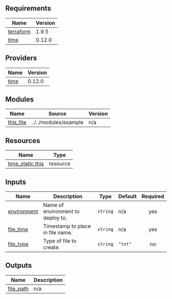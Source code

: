 <!-- BEGIN_TF_DOCS -->
## Requirements

| Name | Version |
|------|---------|
| <a name="requirement_terraform"></a> [terraform](#requirement\_terraform) | 1.9.5 |
| <a name="requirement_time"></a> [time](#requirement\_time) | 0.12.0 |

## Providers

| Name | Version |
|------|---------|
| <a name="provider_time"></a> [time](#provider\_time) | 0.12.0 |

## Modules

| Name | Source | Version |
|------|--------|---------|
| <a name="module_this_file"></a> [this\_file](#module\_this\_file) | ../../modules/example | n/a |

## Resources

| Name | Type |
|------|------|
| [time_static.this](https://registry.terraform.io/providers/hashicorp/time/0.12.0/docs/resources/static) | resource |

## Inputs

| Name | Description | Type | Default | Required |
|------|-------------|------|---------|:--------:|
| <a name="input_environment"></a> [environment](#input\_environment) | Name of environment to deploy to. | `string` | n/a | yes |
| <a name="input_file_time"></a> [file\_time](#input\_file\_time) | Timestamp to place in file name. | `string` | n/a | yes |
| <a name="input_file_type"></a> [file\_type](#input\_file\_type) | Type of file to create. | `string` | `"txt"` | no |

## Outputs

| Name | Description |
|------|-------------|
| <a name="output_file_path"></a> [file\_path](#output\_file\_path) | n/a |
<!-- END_TF_DOCS -->